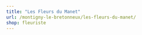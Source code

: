 ```yaml
---
title: "Les Fleurs du Manet"
url: /montigny-le-bretonneux/les-fleurs-du-manet/
shop: fleuriste
---
```

